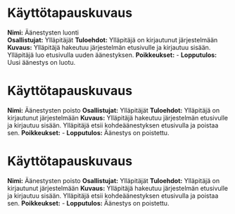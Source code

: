 # Käyttötapauskuvaus

**Nimi:** Äänestysten luonti  
**Osallistujat:** Ylläpitäjät
**Tuloehdot:** Ylläpitäjä on kirjautunut järjestelmään
**Kuvaus:** Ylläpitäjä hakeutuu järjestelmän etusivulle ja kirjautuu sisään. Ylläpitäjä luo etusivulla uuden äänestyksen.
**Poikkeukset:** -
**Lopputulos:** Uusi äänestys on luotu.


# Käyttötapauskuvaus

**Nimi:** Äänestysten poisto
**Osallistujat:** Ylläpitäjät
**Tuloehdot:** Ylläpitäjä on kirjautunut järjestelmään
**Kuvaus:** Ylläpitäjä hakeutuu järjestelmän etusivulle ja kirjautuu sisään. Ylläpitäjä etsii kohdeäänestyksen etusivulla ja poistaa sen.
**Poikkeukset:** -
**Lopputulos:** Äänestys on poistettu.


# Käyttötapauskuvaus

**Nimi:** Äänestysten poisto
**Osallistujat:** Ylläpitäjät
**Tuloehdot:** Ylläpitäjä on kirjautunut järjestelmään
**Kuvaus:** Ylläpitäjä hakeutuu järjestelmän etusivulle ja kirjautuu sisään. Ylläpitäjä etsii kohdeäänestyksen etusivulla ja poistaa sen.
**Poikkeukset:** -
**Lopputulos:** Äänestys on poistettu.
